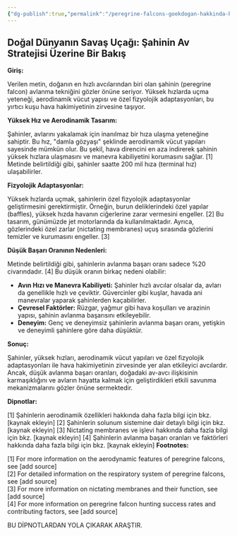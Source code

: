 ```yaml
---
{"dg-publish":true,"permalink":"/peregrine-falcons-goekdogan-hakkinda-hersey/peregrine-falcons-psikoloji-ve-oezellikleri/03-dogal-duenyanin-savas-ucagi-sahinin-av-stratejisi-uezerine-bir-bakis/"}
---
```


## Doğal Dünyanın Savaş Uçağı: Şahinin Av Stratejisi Üzerine Bir Bakış

**Giriş:**

Verilen metin, doğanın en hızlı avcılarından biri olan şahinin (peregrine falcon) avlanma tekniğini gözler önüne seriyor.  Yüksek hızlarda uçma yeteneği, aerodinamik vücut yapısı ve özel fizyolojik adaptasyonları, bu yırtıcı kuşu hava hakimiyetinin zirvesine taşıyor. 

**Yüksek Hız ve Aerodinamik Tasarım:**

Şahinler, avlarını yakalamak için inanılmaz bir hıza ulaşma yeteneğine sahiptir. Bu hız, "damla gözyaşı" şeklinde aerodinamik vücut yapıları sayesinde mümkün olur. Bu şekil, hava direncini en aza indirerek şahinin yüksek hızlara ulaşmasını ve manevra kabiliyetini korumasını sağlar. [1] Metinde belirtildiği gibi, şahinler saatte 200 mil hıza (terminal hız) ulaşabilirler.

**Fizyolojik Adaptasyonlar:**

Yüksek hızlarda uçmak, şahinlerin özel fizyolojik adaptasyonlar geliştirmesini gerektirmiştir. Örneğin, burun deliklerindeki özel yapılar (baffles), yüksek hızda havanın ciğerlerine zarar vermesini engeller. [2] Bu tasarım, günümüzde jet motorlarında da kullanılmaktadır. Ayrıca, gözlerindeki özel zarlar (nictating membranes) uçuş sırasında gözlerini temizler ve kurumasını engeller. [3]

**Düşük Başarı Oranının Nedenleri:**

Metinde belirtildiği gibi, şahinlerin avlanma başarı oranı sadece %20 civarındadır. [4] Bu düşük oranın birkaç nedeni olabilir:

* **Avın Hızı ve Manevra Kabiliyeti:** Şahinler hızlı avcılar olsalar da, avları da genellikle hızlı ve çeviktir. Güvercinler gibi kuşlar, havada ani manevralar yaparak şahinlerden kaçabilirler.
* **Çevresel Faktörler:** Rüzgar, yağmur gibi hava koşulları ve arazinin yapısı, şahinin avlanma başarısını etkileyebilir.
* **Deneyim:** Genç ve deneyimsiz şahinlerin avlanma başarı oranı, yetişkin ve deneyimli şahinlere göre daha düşüktür.

**Sonuç:**

Şahinler, yüksek hızları, aerodinamik vücut yapıları ve özel fizyolojik adaptasyonları ile hava hakimiyetinin zirvesinde yer alan etkileyici avcılardır. Ancak, düşük avlanma başarı oranları, doğadaki av-avcı ilişkisinin karmaşıklığını ve avların hayatta kalmak için geliştirdikleri etkili savunma mekanizmalarını gözler önüne sermektedir.

**Dipnotlar:**

[1] Şahinlerin aerodinamik özellikleri hakkında daha fazla bilgi için bkz. [kaynak ekleyin]
[2] Şahinlerin solunum sistemine dair detaylı bilgi için bkz. [kaynak ekleyin]
[3] Nictating membranes ve işlevi hakkında daha fazla bilgi için bkz. [kaynak ekleyin]
[4] Şahinlerin avlanma başarı oranları ve faktörleri hakkında daha fazla bilgi için bkz. [kaynak ekleyin]
**Footnotes:**

[1] For more information on the aerodynamic features of peregrine falcons, see [add source]  
[2] For detailed information on the respiratory system of peregrine falcons, see [add source]  
[3] For more information on nictating membranes and their function, see [add source]  
[4] For more information on peregrine falcon hunting success rates and contributing factors, see [add source]

BU DİPNOTLARDAN YOLA ÇIKARAK ARAŞTIR. 